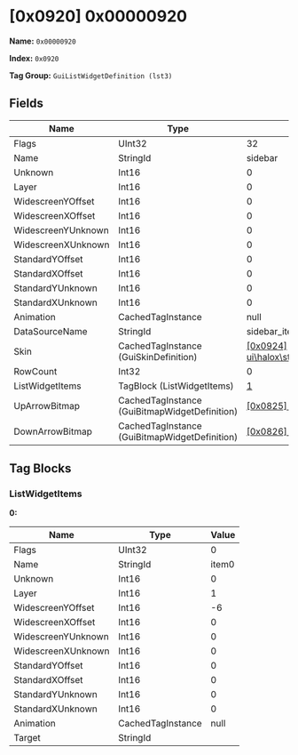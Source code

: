 # [0x0920] 0x00000920

**Name:** ```0x00000920```

**Index:** ```0x0920```

**Tag Group:** ```GuiListWidgetDefinition (lst3)```

## Fields

Name	| Type	| Value
---	|---	|---	|
Flags	|UInt32	|32
Name	|StringId	|sidebar
Unknown	|Int16	|0
Layer	|Int16	|0
WidescreenYOffset	|Int16	|0
WidescreenXOffset	|Int16	|0
WidescreenYUnknown	|Int16	|0
WidescreenXUnknown	|Int16	|0
StandardYOffset	|Int16	|0
StandardXOffset	|Int16	|0
StandardYUnknown	|Int16	|0
StandardXUnknown	|Int16	|0
Animation	|CachedTagInstance	|null
DataSourceName	|StringId	|sidebar_items
Skin	|CachedTagInstance (GuiSkinDefinition)	|[[0x0924] ui\halox\start_menu\panes\common\single_item_pane_list](../GuiSkinDefinition/0924.md)
RowCount	|Int32	|0
ListWidgetItems	|TagBlock (ListWidgetItems)	|[1](#listwidgetitems)
UpArrowBitmap	|CachedTagInstance (GuiBitmapWidgetDefinition)	|[[0x0825] 0x00000825](../GuiBitmapWidgetDefinition/0825.md)
DownArrowBitmap	|CachedTagInstance (GuiBitmapWidgetDefinition)	|[[0x0826] 0x00000826](../GuiBitmapWidgetDefinition/0826.md)


## Tag Blocks

### ListWidgetItems

**0:**

Name	| Type	| Value
---	|---	|---	|
Flags	|UInt32	|0
Name	|StringId	|item0
Unknown	|Int16	|0
Layer	|Int16	|1
WidescreenYOffset	|Int16	|-6
WidescreenXOffset	|Int16	|0
WidescreenYUnknown	|Int16	|0
WidescreenXUnknown	|Int16	|0
StandardYOffset	|Int16	|0
StandardXOffset	|Int16	|0
StandardYUnknown	|Int16	|0
StandardXUnknown	|Int16	|0
Animation	|CachedTagInstance	|null
Target	|StringId	|


